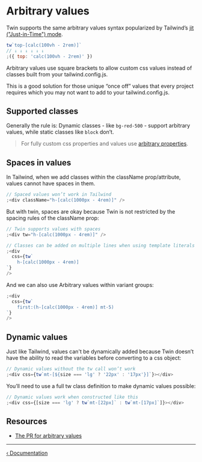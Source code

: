 # Arbitrary values

Twin supports the same arbitrary values syntax popularized by Tailwind’s [jit ("Just-in-Time") mode](https://tailwindcss.com/docs/just-in-time-mode).

```js
tw`top-[calc(100vh - 2rem)]`
// ↓ ↓ ↓ ↓ ↓ ↓
;({ top: 'calc(100vh - 2rem)' })
```

Arbitrary values use square brackets to allow custom css values instead of classes built from your tailwind.config.js.

This is a good solution for those unique “once off” values that every project requires which you may not want to add to your tailwind.config.js.

## Supported classes

Generally the rule is: Dynamic classes - like `bg-red-500` - support arbitrary values, while static classes like `block` don’t.

> For fully custom css properties and values use [arbitrary properties](https://tailwindcss.com/docs/adding-custom-styles#arbitrary-properties).

## Spaces in values

In Tailwind, when we add classes within the className prop/attribute, values cannot have spaces in them.

```js
// Spaced values won’t work in Tailwind
;<div className="h-[calc(1000px - 4rem)]" />
```

But with twin, spaces are okay because Twin is not restricted by the spacing rules of the className prop:

```js
// Twin supports values with spaces
;<div tw="h-[calc(1000px - 4rem)]" />

// Classes can be added on multiple lines when using template literals
;<div
  css={tw`
    h-[calc(1000px - 4rem)]
`}
/>
```

And we can also use Arbitrary values within variant groups:

```js
;<div
  css={tw`
    first:(h-[calc(1000px - 4rem)] mt-5)
`}
/>
```

## Dynamic values

Just like Tailwind, values can't be dynamically added because Twin doesn’t have the ability to read the variables before converting to a css object:

```js
// Dynamic values without the tw call won’t work
;<div css={tw`mt-[${size === 'lg' ? '22px' : '17px'}]`}></div>
```

You’ll need to use a full tw class definition to make dynamic values possible:

```js
// Dynamic values work when constructed like this
;<div css={[size === 'lg' ? tw`mt-[22px]` : tw`mt-[17px]`]}></div>
```

## Resources

- [The PR for arbitrary values](https://github.com/ben-rogerson/twin.macro/pull/447)

---

[&lsaquo; Documentation](https://github.com/ben-rogerson/twin.macro/blob/master/docs/index.md)
